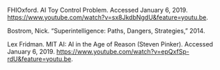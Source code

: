 FHIOxford. AI Toy Control Problem. Accessed January 6, 2019. https://www.youtube.com/watch?v=sx8JkdbNgdU&feature=youtu.be.

Bostrom, Nick. “Superintelligence: Paths, Dangers, Strategies,” 2014.

Lex Fridman. MIT AI: AI in the Age of Reason (Steven Pinker). Accessed January 6, 2019. https://www.youtube.com/watch?v=epQxfSp-rdU&feature=youtu.be.


